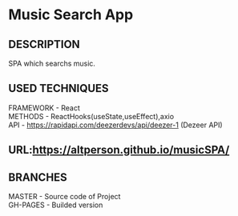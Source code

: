 # Music Search App<br>
## DESCRIPTION<br>
SPA which searchs music.<br>
## USED TECHNIQUES<br>
FRAMEWORK - React<br>
METHODS - ReactHooks(useState,useEffect),axio<br>
API - https://rapidapi.com/deezerdevs/api/deezer-1 (Dezeer API)
## URL:https://altperson.github.io/musicSPA/<br>
## BRANCHES<br>
MASTER - Source code of Project<br>
GH-PAGES - Builded version
